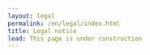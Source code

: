 ```yaml
---
layout: legal
permalink: /en/legal/index.html
title: Legal notice
lead: This page is under construction
---
```

